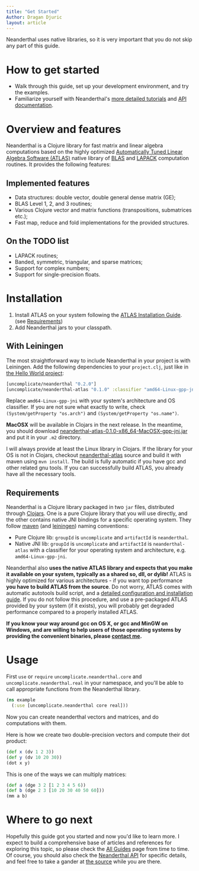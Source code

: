 ```yaml
---
title: "Get Started"
Author: Dragan Djuric
layout: article
---
```


Neanderthal uses native libraries, so it is very important that you do not skip any part of this guide.

# How to get started
* Walk through this guide, set up your development environment, and try the examples.
* Familiarize yourself with Neanderthal's [more detailed tutorials](/articles/guides.html) and [API documentation](/codox).

# Overview and features

Neanderthal is a Clojure library for fast matrix and linear algebra computations based on the highly optimized [Automatically Tuned Linear Algebra Software (ATLAS)](http://math-atlas.sourceforge.net/) native library of [BLAS](http://netlib.org/blas/) and [LAPACK](http://www.netlib.org/lapack/) computation routines. It provides the following features:

## Implemented features

* Data structures: double vector, double general dense matrix (GE);
* BLAS Level 1, 2, and 3 routines;
* Various Clojure vector and matrix functions (transpositions, submatrices etc.);
* Fast map, reduce and fold implementations for the provided structures.

## On the TODO list

* LAPACK routines;
* Banded, symmetric, triangular, and sparse matrices;
* Support for complex numbers;
* Support for single-precision floats.

# Installation

1. Install ATLAS on your system following the [ATLAS Installation Guide](http://math-atlas.sourceforge.net/atlas_install/atlas_install.html). (see [Requirements](#requirements))
2. Add Neanderthal jars to your classpath.

## With Leiningen

The most straightforward way to include Neanderthal in your project is with Leiningen. Add the following dependencies to your `project.clj`, just like in [the Hello World project](https://github.com/uncomplicate/neanderthal/blob/master/examples/hello-world/project.clj):

```clojure
[uncomplicate/neanderthal "0.2.0"]
[uncomplicate/neanderthal-atlas "0.1.0" :classifier "amd64-Linux-gpp-jni"]
```

Replace `amd64-Linux-gpp-jni` with your system's architecture and OS classifier. If you are not sure what exactly to write, check `(System/getProperty "os.arch")` and `(System/getProperty "os.name")`.

**MacOSX** will be available in Clojars in the next release. In the meantime, you should download [neanderthal-atlas-0.1.0-x86_64-MacOSX-gpp-jni.jar](https://mega.nz/#!uwB10LDY!Mb_oKJf8X-C9KBQ1haNRVnKcF55cedNYYUQeie2i1HI) and put it in your `.m2` directory.

I will always provide at least the Linux library in Clojars. If the library for your OS is not in Clojars, checkout [neanderthal-atlas](https://github.com/uncomplicate/neanderthal-atlas) source and build it with maven using `mvn install`. The build is fully automatic if you have gcc and other related gnu tools. If you can successfully build ATLAS, you already have all the necessary tools.

## Requirements

Neanderthal is a Clojure library packaged in two `jar` files, distributed through [Clojars](http://clojars.org). One is a pure Clojure library that you will use directly, and the other contains native JNI bindings for a specific operating system. They follow [maven](http://www.maven.org) (and [leiningen](http://www.leiningen.org)) naming conventions:

* Pure Clojure lib: `groupId` is `uncomplicate` and `artifactId` is `neanderthal`.
* Native JNI lib: `groupId` is `uncomplicate` and `artifactId` is `neanderthal-atlas` with a classifier for your operating system and architecture, e.g. `amd64-Linux-gpp-jni`.

Neanderthal also **uses the native ATLAS library and expects that you make it available on your system, typically as a shared so, dll, or dylib!** ATLAS is highly optimized for various architectures - if you want top performance **you have to build ATLAS from the source**. Do not worry, ATLAS comes with automatic autotools build script, and a [detailed configuration and installation guide](http://math-atlas.sourceforge.net/atlas_install/atlas_install.html). If you do not follow this procedure, and use a pre-packaged ATLAS provided by your system (if it exists), you will probably get degraded performance compared to a properly installed ATLAS.

**If you know your way around gcc on OS X, or gcc and MinGW on Windows, and are willing to help users of those
operating systems by providing the convenient binaries, please [contact me](/articles/community.html).**

# Usage

First `use` or `require` `uncomplicate.neanderthal.core` and `uncomplicate.neanderthal.real` in your namespace, and you'll be able to call appropriate functions from the Neanderthal library.

```clojure
(ns example
  (:use [uncomplicate.neanderthal core real]))
```

Now you can create neanderthal vectors and matrices, and do computations with them.

Here is how we create two double-precision vectors and compute their dot product:

```clojure
(def x (dv 1 2 3))
(def y (dv 10 20 30))
(dot x y)
```

This is one of the ways we can multiply matrices:

```clojure
(def a (dge 3 2 [1 2 3 4 5 6))
(def b (dge 2 3 [10 20 30 40 50 60]))
(mm a b)
```

# Where to go next

Hopefully this guide got you started and now you'd like to learn more. I expect to build a comprehensive base of articles and references for exploring this topic, so please check the [All Guides](/articles/guides.html) page from time to time. Of course, you should also check the [Neanderthal API](/codox) for specific details, and feel free to take a gander at [the source](https://github.com/uncomplicate/neanderthal) while you are there.
